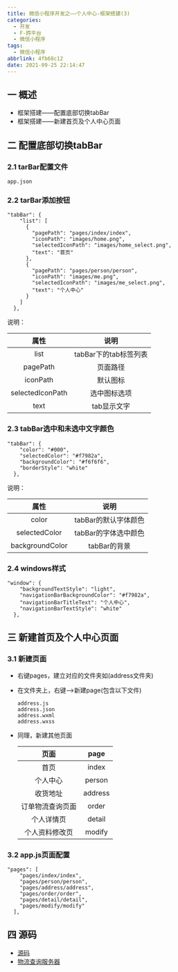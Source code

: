 ```yaml
---
title: 微信小程序开发之——个人中心-框架搭建(3)
categories:
  - 开发
  - F-跨平台
  - 微信小程序
tags:
  - 微信小程序
abbrlink: 4fb68c12
date: 2021-09-25 22:14:47
---
```

## 一 概述

* 框架搭建——配置底部切换tabBar
* 框架搭建——新建首页及个人中心页面

<!--more-->

##  二 配置底部切换tabBar

### 2.1 tarBar配置文件

```
app.json
```

### 2.2 tarBar添加按钮

```
"tabBar": {
    "list": [
      {
        "pagePath": "pages/index/index",
        "iconPath": "images/home.png",
        "selectedIconPath": "images/home_select.png",
        "text": "首页"
      },
      {
        "pagePath": "pages/person/person",
        "iconPath": "images/me.png",
        "selectedIconPath": "images/me_select.png",
        "text": "个人中心"
      }
    ]
  },
```

说明：

|       属性       |         说明          |
| :--------------: | :-------------------: |
|       list       | tabBar下的tab标签列表 |
|     pagePath     |       页面路径        |
|     iconPath     |       默认图标        |
| selectedIconPath |     选中图标选项      |
|       text       |      tab显示文字      |

### 2.3 tabBar选中和未选中文字颜色

```
"tabBar": {
    "color": "#000",
    "selectedColor": "#f7982a",
    "backgroundColor": "#f6f6f6",
    "borderStyle": "white"
  },
```

说明：

|      属性       |         说明         |
| :-------------: | :------------------: |
|      color      | tabBar的默认字体颜色 |
|  selectedColor  | tabBar的字体选中颜色 |
| backgroundColor |     tabBar的背景     |

### 2.4 windows样式

```
"window": {
    "backgroundTextStyle": "light",
    "navigationBarBackgroundColor": "#f7982a",
    "navigationBarTitleText": "个人中心",
    "navigationBarTextStyle": "white"
  },
```

## 三 新建首页及个人中心页面

### 3.1  新建页面

* 右键pages，建立对应的文件夹如(address文件夹)

* 在文件夹上，右键——>新建page(包含以下文件)

  ```
  address.js
  address.json
  address.wxml
  address.wxss
  ```

* 同理，新建其他页面

  |       页面       |  page   |
  | :--------------: | :-----: |
  |       首页       |  index  |
  |     个人中心     | person  |
  |     收货地址     | address |
  | 订单物流查询页面 |  order  |
  |    个人详情页    | detail  |
  |  个人资料修改页  | modify  |

### 3.2 app.js页面配置

```
"pages": [
    "pages/index/index",
    "pages/person/person",
    "pages/address/address",
    "pages/order/order",
    "pages/detail/detail",
    "pages/modify/modify"
  ],
```

## 四 源码

* [源码](https://download.csdn.net/download/Calvin_zhou/24419372)
* [物流查询服务器](https://download.csdn.net/download/Calvin_zhou/24686269)

